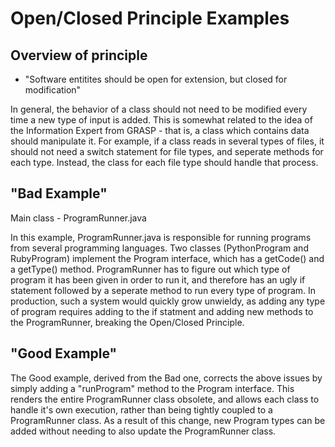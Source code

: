 # Open/Closed Principle Examples

## Overview of principle
* "Software entitites should be open for extension, but closed for modification"

In general, the behavior of a class should not need to be modified every time a new type of input is added. This is somewhat related to the idea of the Information Expert from GRASP - that is, a class which contains data should manipulate it. For example, if a class reads in several types of files, it should not need a switch statement for file types, and seperate methods for each type. Instead, the class for each file type should handle that process.

## "Bad Example"
Main class - ProgramRunner.java

In this example, ProgramRunner.java is responsible for running programs from several programming languages. Two classes (PythonProgram and RubyProgram) implement the Program interface, which has a getCode() and a getType() method. ProgramRunner has to figure out which type of program it has been given in order to run it, and therefore has an ugly if statement followed by a seperate method to run every type of program. In production, such a system would quickly grow unwieldy, as adding any type of program requires adding to the if statment and adding new methods to the ProgramRunner, breaking the Open/Closed Principle. 

## "Good Example"

The Good example, derived from the Bad one, corrects the above issues by simply adding a "runProgram" method to the Program interface. This renders the entire ProgramRunner class obsolete, and allows each class to handle it's own execution, rather than being tightly coupled to a ProgramRunner class. As a result of this change, new Program types can be added without needing to also update the ProgramRunner class.

